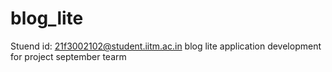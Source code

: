 # blog_lite
Stuend id: 21f3002102@student.iitm.ac.in
blog lite application development for project september tearm
